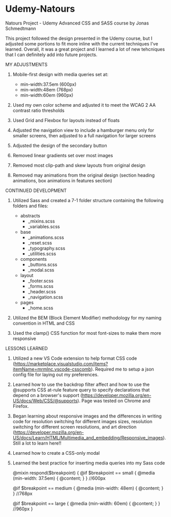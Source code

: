 # Udemy-Natours
Natours Project - Udemy Advanced CSS and SASS course by Jonas Schmedtmann

This project followed the design presented in the Udemy course, but I adjusted some portions to fit more inline with the current techniques I've learned. Overall, it was a great project and I learned a lot of new tehcniques that I can definitely add into future projects.

MY ADJUSTMENTS
1. Mobile-first design with media queries set at:
    - min-width:37.5em (600px)
    - min-width:48em (768px)
    - min-width:60em (960px)

2. Used my own color scheme and adjusted it to meet the WCAG 2 AA contrast ratio thresholds

3. Used Grid and Flexbox for layouts instead of floats

4. Adjusted the navigation view to include a hamburger menu only for smaller screens, then adjusted to a full navigation for larger screens

5. Adjusted the design of the secondary button

6. Removed linear gradients set over most images

7. Removed most clip-path and skew layouts from original design

8. Removed may animations from the original design (section heading animations, box animations in features section)


CONTINUED DEVELOPMENT
1. Utilized Sass and created a 7-1 folder structure containing the following folders and files:
    - abstracts
        - _mixins.scss
        - _variables.scss
    - base
        - _animations.scss
        - _reset.scss
        - _typography.scss
        - _utilities.scss
    - components
        - _buttons.scss
        - _modal.scss
    - layout
        - _footer.scss
        - _forms.scss
        - _header.scss
        - _navigation.scss
    - pages
        - _home.scss

2. Utilized the BEM (Block Element Modifier) methodology for my naming convention in HTML and CSS

3. Used the clamp() CSS function for most font-sizes to make them more responsive


LESSONS LEARNED
1. Utilized a new VS Code extension to help format CSS code (https://marketplace.visualstudio.com/items?itemName=mrmlnc.vscode-csscomb). Required me to setup a json config file for laying out my preferences.

2. Learned how to use the backdrop filter affect and how to use the @supports CSS at-rule feature query to specify declarations that depend on a browser's support (https://developer.mozilla.org/en-US/docs/Web/CSS/@supports). Page was tested on Chrome and Firefox.

3. Began learning about responsive images and the differences in writing code for resolution switching for different images sizes, resolution switching for different screen resolutions, and art direction (https://developer.mozilla.org/en-US/docs/Learn/HTML/Multimedia_and_embedding/Responsive_images). Still a lot to learn here!!

4. Learned how to create a CSS-only modal

5. Learned the best practice for inserting media queries into my Sass code
    
    @mixin respond($breakpoint) {
      @if $breakpoint == small { @media (min-width: 37.5em) { @content; } } //600px

      @if $breakpoint == medium { @media (min-width: 48em) { @content; } } //768px

      @if $breakpoint == large { @media (min-width: 60em) { @content; } } //960px
    }





